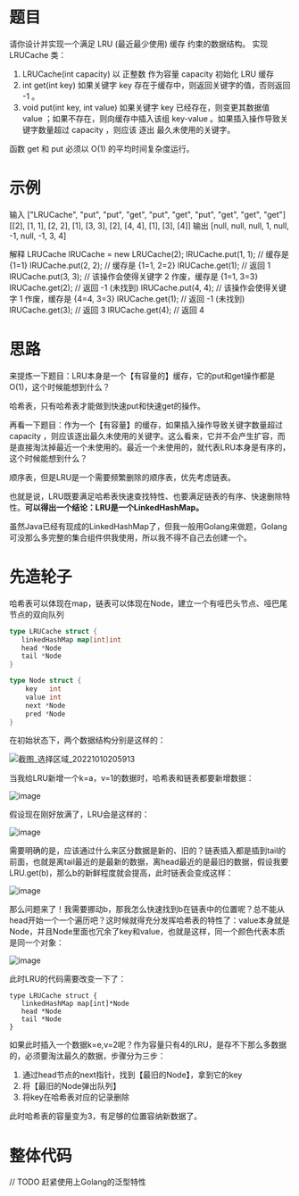 # 题目

请你设计并实现一个满足  LRU (最近最少使用) 缓存 约束的数据结构。
实现 LRUCache 类：

1. LRUCache(int capacity) 以 正整数 作为容量 capacity 初始化 LRU 缓存
2. int get(int key) 如果关键字 key 存在于缓存中，则返回关键字的值，否则返回 -1 。
3. void put(int key, int value) 如果关键字 key 已经存在，则变更其数据值 value ；如果不存在，则向缓存中插入该组 key-value 。如果插入操作导致关键字数量超过 capacity ，则应该 逐出 最久未使用的关键字。

函数 get 和 put 必须以 O(1) 的平均时间复杂度运行。

# 示例

输入
["LRUCache", "put", "put", "get", "put", "get", "put", "get", "get", "get"]
[[2], [1, 1], [2, 2], [1], [3, 3], [2], [4, 4], [1], [3], [4]]
输出
[null, null, null, 1, null, -1, null, -1, 3, 4]

解释
LRUCache lRUCache = new LRUCache(2);
lRUCache.put(1, 1); // 缓存是 {1=1}
lRUCache.put(2, 2); // 缓存是 {1=1, 2=2}
lRUCache.get(1);    // 返回 1
lRUCache.put(3, 3); // 该操作会使得关键字 2 作废，缓存是 {1=1, 3=3}
lRUCache.get(2);    // 返回 -1 (未找到)
lRUCache.put(4, 4); // 该操作会使得关键字 1 作废，缓存是 {4=4, 3=3}
lRUCache.get(1);    // 返回 -1 (未找到)
lRUCache.get(3);    // 返回 3
lRUCache.get(4);    // 返回 4

# 思路

来提炼一下题目：LRU本身是一个【有容量的】缓存，它的put和get操作都是O(1)，这个时候能想到什么？

哈希表，只有哈希表才能做到快速put和快速get的操作。

再看一下题目：作为一个【有容量】的缓存，如果插入操作导致关键字数量超过 capacity ，则应该逐出最久未使用的关键字。这么看来，它并不会产生扩容，而是直接淘汰掉最近一个未使用的。最近一个未使用的，就代表LRU本身是有序的，这个时候能想到什么？

顺序表，但是LRU是一个需要频繁删除的顺序表，优先考虑链表。

也就是说，LRU既要满足哈希表快速查找特性、也要满足链表的有序、快速删除特性。**可以得出一个结论：LRU是一个LinkedHashMap。**

虽然Java已经有现成的LinkedHashMap了，但我一般用Golang来做题，Golang可没那么多完整的集合组件供我使用，所以我不得不自己去创建一个。

# 先造轮子

哈希表可以体现在map，链表可以体现在Node，建立一个有哑巴头节点、哑巴尾节点的双向队列

```go
type LRUCache struct {
   linkedHashMap map[int]int
   head *Node
   tail *Node
}

type Node struct {
	key   int
	value int
	next *Node
	pred *Node
}
```

在初始状态下，两个数据结构分别是这样的：

![截图_选择区域_20221010205913](https://user-images.githubusercontent.com/48977889/194872242-11cc4d2a-5c52-4895-966f-9259d25b3e2e.png)

当我给LRU新增一个k=a，v=1的数据时，哈希表和链表都要新增数据：

![image](https://user-images.githubusercontent.com/48977889/194872657-5f8c5d56-4ca1-4eef-ad32-6b8a13bb8e79.png)

假设现在刚好放满了，LRU会是这样的：

![image](https://user-images.githubusercontent.com/48977889/194873569-5701d549-e65f-41cc-a2b6-52d248ba56c8.png)

需要明确的是，应该通过什么来区分数据是新的、旧的？链表插入都是插到tail的前面，也就是离tail最近的是最新的数据，离head最近的是最旧的数据，假设我要LRU.get(b)，那么b的新鲜程度就会提高，此时链表会变成这样：

![image](https://user-images.githubusercontent.com/48977889/194874606-1eff0e91-5f61-42ab-a3fa-6c87ff4e5db6.png)

那么问题来了！我需要挪动b，那我怎么快速找到b在链表中的位置呢？总不能从head开始一个一个遍历吧？这时候就得充分发挥哈希表的特性了：value本身就是Node，并且Node里面也冗余了key和value，也就是这样，同一个颜色代表本质是同一个对象：

![image](https://user-images.githubusercontent.com/48977889/194876562-95a994e6-45e5-45e8-aaea-3c788c1882f9.png)

此时LRU的代码需要改变一下了：

```golang
type LRUCache struct {
   linkedHashMap map[int]*Node
   head *Node
   tail *Node
}
```

如果此时插入一个数据k=e,v=2呢？作为容量只有4的LRU，是存不下那么多数据的，必须要淘汰最久的数据，步骤分为三步：

1. 通过head节点的next指针，找到【最旧的Node】，拿到它的key
2. 将【最旧的Node弹出队列】
3. 将key在哈希表对应的记录删除

此时哈希表的容量变为3，有足够的位置容纳新数据了。

# 整体代码

// TODO 赶紧使用上Golang的泛型特性